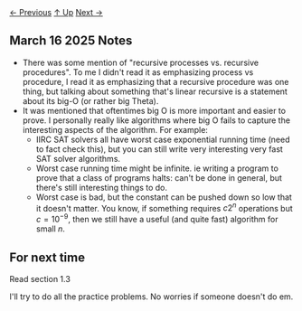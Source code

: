 <div class="nav">
    <span class="activenav"><a href="03-02-2025.html">← Previous</a></span>
    <span class="activenav"><a href="../index.html">↑ Up</a></span>
    <span class="activenav"><a href="03-23-2025.html">Next →</a></span>
</div>

## March 16 2025 Notes
- There was some mention of "recursive processes vs. recursive procedures". To me I didn't read it as emphasizing process vs procedure, I read it as emphasizing that a recursive procedure was one thing, but talking about something that's linear recursive is a statement about its big-O (or rather big Theta).
- It was mentioned that oftentimes big O is more important and easier to prove. I personally really like algorithms where big O fails to capture the interesting aspects of the algorithm. For example:
   - IIRC SAT solvers all have worst case exponential running time (need to fact check this), but you can still write very interesting very fast SAT solver algorithms.
   - Worst case running time might be infinite. ie writing a program to prove that a class of programs halts: can't be done in general, but there's still interesting things to do. 
   - Worst case is bad, but the constant can be pushed down so low that it doesn't matter. You know, if something requires $c 2^n$ operations but $c=10^{-9},$ then we still have a useful (and quite fast) algorithm for small $n$.

## For next time
Read section 1.3

I'll try to do all the practice problems. No worries if someone doesn't do em.
